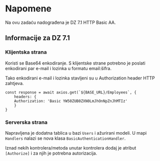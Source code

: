# Napomene
Na ovu zadaću nadograđena je DZ 7.1 HTTP Basic AA.

## Informacije za DZ 7.1

### Klijentska strana

Koristi se Base64 enkodiranje. S klijentske strane potrebno je poslati enkodirani par e-mail i lozinka u formatu email:šifra.

Tako enkodirani e-mail i lozinka stavljeni su u Authorization header HTTP zahtjeva.

```
const response = await axios.get(`${BASE_URL}/Employees`, {
    headers: {
    Authorization: 'Basic YW50ZUB0ZXN0LmJhOnNpZnJhMTIz' 
    }
}
```

### Serverska strana

Napravljena je dodatna tablica u bazi `Users` i ažurirani modeli. U mapi `Handlers` nalazi se nova klasa `BasicAuthenticationHandler`.

Iznad nekih kontrolera/metoda unutar kontrolera dodaj je atribut `[Authorize]` i za njih je potrebna autorizacija. 


